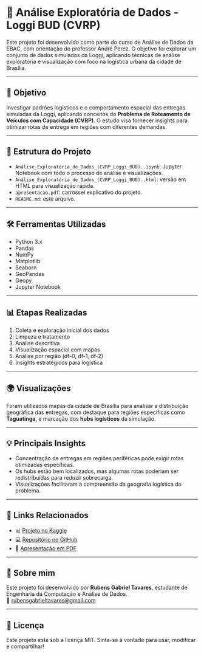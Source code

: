 # 🚚 Análise Exploratória de Dados - Loggi BUD (CVRP)

Este projeto foi desenvolvido como parte do curso de Análise de Dados da EBAC, com orientação do professor André Perez. O objetivo foi explorar um conjunto de dados simulados da Loggi, aplicando técnicas de análise exploratória e visualização com foco na logística urbana da cidade de Brasília.

---

## 📌 Objetivo

Investigar padrões logísticos e o comportamento espacial das entregas simuladas da Loggi, aplicando conceitos do **Problema de Roteamento de Veículos com Capacidade (CVRP)**. O estudo visa fornecer insights para otimizar rotas de entrega em regiões com diferentes demandas.

---

## 📂 Estrutura do Projeto

- `Análise_Exploratória_de_Dados_(CVRP_Loggi_BUD)..ipynb`: Jupyter Notebook com todo o processo de análise e visualizações.
- `Análise_Exploratória_de_Dados_(CVRP_Loggi_BUD)..html`: versão em HTML para visualização rápida.
- `apresentacao.pdf`: carrossel explicativo do projeto.
- `README.md`: este arquivo.

---

## 🛠️ Ferramentas Utilizadas

- Python 3.x  
- Pandas  
- NumPy  
- Matplotlib  
- Seaborn  
- GeoPandas  
- Geopy  
- Jupyter Notebook

---

## 📊 Etapas Realizadas

1. Coleta e exploração inicial dos dados
2. Limpeza e tratamento
3. Análise descritiva
4. Visualização espacial com mapas
5. Análise por região (df-0, df-1, df-2)
6. Insights estratégicos para logística

---

## 🌍 Visualizações

Foram utilizados mapas da cidade de Brasília para analisar a distribuição geográfica das entregas, com destaque para regiões específicas como **Taguatinga**, e marcação dos **hubs logísticos** da simulação.

---

## 💡 Principais Insights

- Concentração de entregas em regiões periféricas pode exigir rotas otimizadas específicas.
- Os hubs estão bem localizados, mas algumas rotas poderiam ser redistribuídas para reduzir sobrecarga.
- Visualizações facilitaram a compreensão da geografia logística do problema.

---

## 🔗 Links Relacionados

- 📊 [Projeto no Kaggle](https://www.kaggle.com/rubensgabrieltavares)  
- 💻 [Repositório no GitHub](https://github.com/rubensgtavares)  
- 🧾 [Apresentação em PDF](coloque-o-link-do-drive-ou-do-pdf-aqui-se-quiser-compartilhar)

---

## 🙋 Sobre mim

Este projeto foi desenvolvido por **Rubens Gabriel Tavares**, estudante de Engenharia da Computação e Análise de Dados.  
📧 [rubensgabrieltavares@gmail.com](mailto:rubensgabrieltavares@gmail.com)

---

## 📌 Licença

Este projeto está sob a licença MIT. Sinta-se à vontade para usar, modificar e compartilhar!


